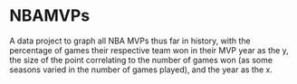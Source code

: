 # NBAMVPs

A data project to graph all NBA MVPs thus far in history, with the percentage of games their respective team won in their MVP year as the y, the size of the point correlating to the number of games won (as some seasons varied in the number of games played), and the year as the x.

